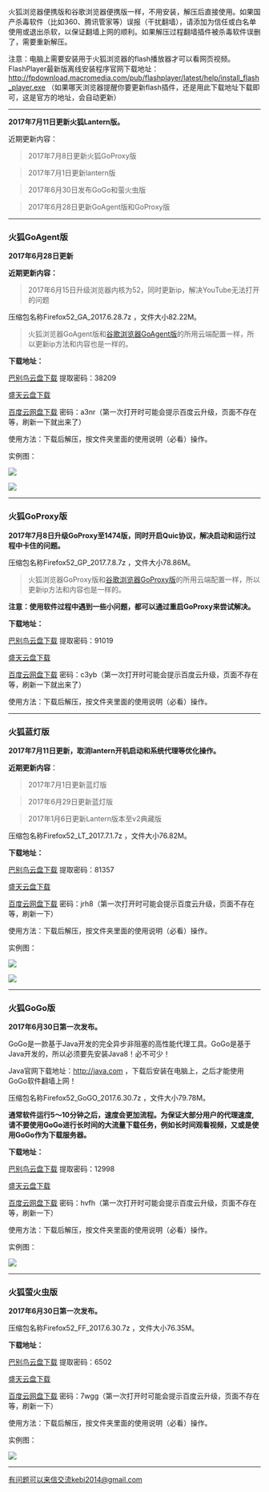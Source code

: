 火狐浏览器便携版和谷歌浏览器便携版一样，不用安装，解压后直接使用。如果国产杀毒软件（比如360、腾讯管家等）误报（干扰翻墙），请添加为信任或白名单使用或退出杀软，以保证翻墙上网的顺利。如果解压过程翻墙插件被杀毒软件误删了，需要重新解压。

注意：电脑上需要安装用于火狐浏览器的flash播放器才可以看网页视频。FlashPlayer最新版离线安装程序官网下载地址：
http://fpdownload.macromedia.com/pub/flashplayer/latest/help/install_flash_player.exe （如果哪天浏览器提醒你要更新flash插件，还是用此下载地址下载即可，这是官方的地址，会自动更新）

***

**2017年7月11日更新火狐Lantern版。**

近期更新内容：

> 2017年7月8日更新火狐GoProxy版

> 2017年7月1日更新lantern版

> 2017年6月30日发布GoGo和萤火虫版

> 2017年6月28日更新GoAgent版和GoProxy版

***

### 火狐GoAgent版

**2017年6月28日更新**

**近期更新内容：**

> 2017年6月15日升级浏览器内核为52，同时更新ip，解决YouTube无法打开的问题

压缩包名称Firefox52_GA_2017.6.28.7z ，文件大小82.22M。

> 火狐浏览器GoAgent版和[谷歌浏览器GoAgent版](https://github.com/Alvin9999/new-pac/wiki/GoAgent%E7%89%88)的所用云端配置一样，所以更新ip方法和内容也是一样的。

**下载地址：**

[巴别鸟云盘下载](http://www.babel.cc/share.do?s=919210292367169) 提取密码：38209

[盛天云盘下载](http://pan.stnts.com/s/DIYBC3m)

[百度云网盘下载](http://pan.baidu.com/s/1gfkUGgz) 密码：a3nr（第一次打开时可能会提示百度云升级，页面不存在等，刷新一下就出来了）


使用方法：下载后解压，按文件夹里面的使用说明（必看）操作。

实例图：

![](https://raw.githubusercontent.com/Alvin9999/pac2/master/火狐4.png)

![](https://raw.githubusercontent.com/Alvin9999/pac2/master/火狐3.png)


***

### 火狐GoProxy版

**2017年7月8日升级GoProxy至1474版，同时开启Quic协议，解决启动和运行过程中卡住的问题。**

压缩包名称Firefox52_GP_2017.7.8.7z ，文件大小78.86M。

> 火狐浏览器GoProxy版和[谷歌浏览器GoProxy版](https://github.com/Alvin9999/new-pac/wiki/GoProxy%E7%89%88)的所用云端配置一样，所以更新ip方法和内容也是一样的。

**注意：使用软件过程中遇到一些小问题，都可以通过重启GoProxy来尝试解决。**

**下载地址：**

[巴别鸟云盘下载](http://www.babel.cc/share.do?s=7203814986887624) 提取密码：91019

[盛天云盘下载](http://pan.stnts.com/s/0P0PrAU)

[百度云网盘下载](http://pan.baidu.com/s/1kVgJrGN) 密码：c3yb（第一次打开时可能会提示百度云升级，页面不存在等，刷新一下就出来了）


使用方法：下载后解压，按文件夹里面的使用说明（必看）操作。

***


### 火狐蓝灯版

**2017年7月11日更新，取消lantern开机启动和系统代理等优化操作。**

**近期更新内容**：

> 2017年7月1日更新蓝灯版

> 2017年6月29日更新蓝灯版

> 2017年1月6日更新Lantern版本至v2典藏版

压缩包名称Firefox52_LT_2017.7.1.7z ，文件大小76.82M。

**下载地址：**

[巴别鸟云盘下载](http://www.babel.cc/share.do?s=3841797794992601) 提取密码：81357

[盛天云盘下载](http://pan.stnts.com/s/jXhU7CH)

[百度云网盘下载](http://pan.baidu.com/s/1nuTOl6L) 密码：jrh8（第一次打开时可能会提示百度云升级，页面不存在等，刷新一下）



使用方法：下载后解压，按文件夹里面的使用说明（必看）操作。

实例图：

![](https://raw.githubusercontent.com/Alvin9999/pac2/master/火狐52LT003.png)

![](https://raw.githubusercontent.com/Alvin9999/pac2/master/火狐2.png)

***

### 火狐GoGo版

**2017年6月30日第一次发布。**

GoGo是一款基于Java开发的完全异步非阻塞的高性能代理工具。GoGo是基于Java开发的，所以必须要先安装Java8！必不可少！

Java官网下载地址：http://java.com ，下载后安装在电脑上，之后才能使用GoGo软件翻墙上网！

压缩包名称Firefox52_GoGO_2017.6.30.7z ，文件大小79.78M。

**通常软件运行5～10分钟之后，速度会更加流程。为保证大部分用户的代理速度, 请不要使用GoGo进行长时间的大流量下载任务，例如长时间观看视频，又或是使用GoGo作为下载服务器。**

**下载地址：**

[巴别鸟云盘下载](http://www.babel.cc/share.do?s=975553020309647) 提取密码：12998

[盛天云盘下载](http://pan.stnts.com/s/NqUzsL8)

[百度云网盘下载](http://pan.baidu.com/s/1qXNBOdA) 密码：hvfh（第一次打开时可能会提示百度云升级，页面不存在等，刷新一下）



使用方法：下载后解压，按文件夹里面的使用说明（必看）操作。

实例图：

![](https://raw.githubusercontent.com/Alvin9999/pac2/master/火狐GoGo1.png)

***

### 火狐萤火虫版

**2017年6月30日第一次发布。**

压缩包名称Firefox52_FF_2017.6.30.7z ，文件大小76.35M。

**下载地址：**

[巴别鸟云盘下载](http://www.babel.cc/share.do?s=3806614586666996) 提取密码：6502

[盛天云盘下载](http://pan.stnts.com/s/RTnPsLb)

[百度云网盘下载](http://pan.baidu.com/s/1pLCyIiZ) 密码：7wgg（第一次打开时可能会提示百度云升级，页面不存在等，刷新一下）



使用方法：下载后解压，按文件夹里面的使用说明（必看）操作。

实例图：

![](https://raw.githubusercontent.com/Alvin9999/pac2/master/火狐FF1.png)

***

有问题可以来信交流kebi2014@gmail.com